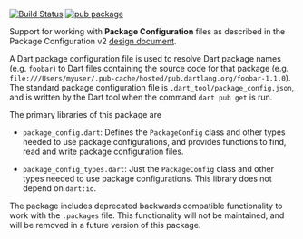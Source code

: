 [![Build Status](https://github.com/dart-lang/package_config/workflows/Dart%20CI/badge.svg)](https://github.com/dart-lang/package_config/actions?query=workflow%3A"Dart+CI"+branch%3Amaster)
[![pub package](https://img.shields.io/pub/v/package_config.svg)](https://pub.dev/packages/package_config)

Support for working with **Package Configuration** files as described
in the Package Configuration v2 [design document](https://github.com/dart-lang/language/blob/master/accepted/future-releases/language-versioning/package-config-file-v2.md).

A Dart package configuration file is used to resolve Dart package names (e.g.
`foobar`) to Dart files containing the source code for that package (e.g.
`file:///Users/myuser/.pub-cache/hosted/pub.dartlang.org/foobar-1.1.0`). The
standard package configuration file is `.dart_tool/package_config.json`, and is
written by the Dart tool when the command `dart pub get` is run.

The primary libraries of this package are
* `package_config.dart`:
    Defines the `PackageConfig` class and other types needed to use
    package configurations, and provides functions to find, read and
    write package configuration files.

* `package_config_types.dart`:
    Just the `PackageConfig` class and other types needed to use
    package configurations. This library does not depend on `dart:io`.

The package includes deprecated backwards compatible functionality to
work with the `.packages` file. This functionality will not be maintained,
and will be removed in a future version of this package.
